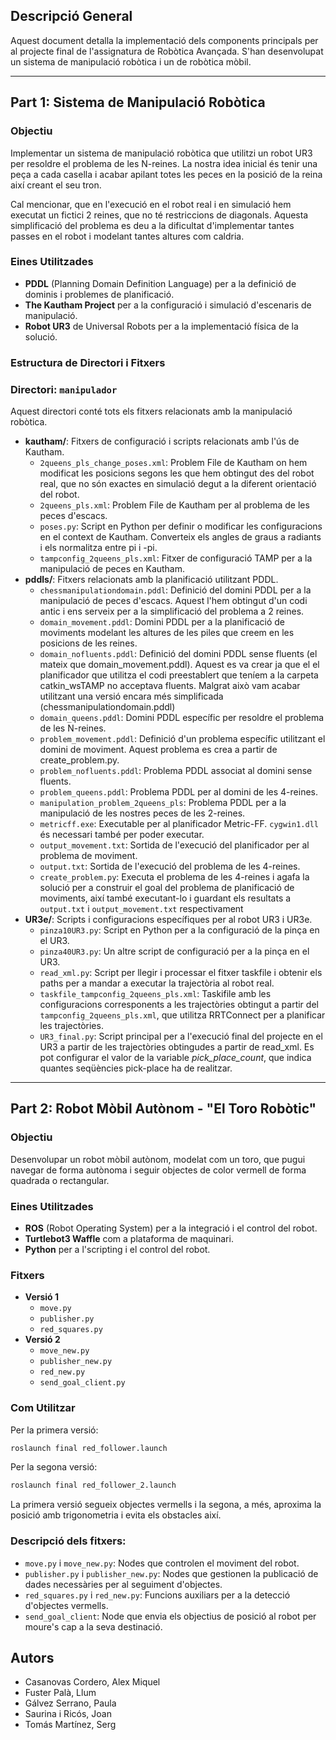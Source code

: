## Descripció General

Aquest document detalla la implementació dels components principals per al projecte final de l'assignatura de Robòtica Avançada. S'han desenvolupat un sistema de manipulació robòtica i un de robòtica mòbil.

---

## Part 1: Sistema de Manipulació Robòtica

### Objectiu

Implementar un sistema de manipulació robòtica que utilitzi un robot UR3 per resoldre el problema de les N-reines. La nostra idea inicial és tenir una peça a cada casella i acabar apilant totes les peces en la posició de la reina així creant el seu tron.

Cal mencionar, que en l'execució en el robot real i en simulació hem executat un fictici 2 reines, que no té restriccions de diagonals. Aquesta simplificació del problema es deu a la dificultat d'implementar tantes passes en el robot i modelant tantes altures com caldria.

### Eines Utilitzades

- **PDDL** (Planning Domain Definition Language) per a la definició de dominis i problemes de planificació.
- **The Kautham Project** per a la configuració i simulació d'escenaris de manipulació.
- **Robot UR3** de Universal Robots per a la implementació física de la solució.

### Estructura de Directori i Fitxers

### Directori: `manipulador`

Aquest directori conté tots els fitxers relacionats amb la manipulació robòtica.

- **kautham/**: Fitxers de configuració i scripts relacionats amb l'ús de Kautham.
    - `2queens_pls_change_poses.xml`: Problem File de Kautham on hem modificat les posicions segons les que hem obtingut des del robot real, que no són exactes en simulació degut a la diferent orientació del robot.
    - `2queens_pls.xml`: Problem File de Kautham per al problema de les peces d'escacs.
    - `poses.py`: Script en Python per definir o modificar les configuracions en el context de Kautham. Converteix els angles de graus a radiants i els normalitza entre pi i -pi.
    - `tampconfig_2queens_pls.xml`: Fitxer de configuració TAMP per a la manipulació de peces en Kautham.
- **pddls/**: Fitxers relacionats amb la planificació utilitzant PDDL.
    - `chessmanipulationdomain.pddl`: Definició del domini PDDL per a la manipulació de peces d'escacs. Aquest l'hem obtingut d'un codi antic i ens serveix per a la simplificació del problema a 2 reines.
    - `domain_movement.pddl`: Domini PDDL per a la planificació de moviments modelant les altures de les piles que creem en les posicions de les reines.
    - `domain_nofluents.pddl`: Definició del domini PDDL sense fluents (el mateix que domain_movement.pddl). Aquest es va crear ja que el el planificador que utilitza el codi preestablert que teníem a la carpeta catkin_wsTAMP no acceptava fluents. Malgrat això vam acabar utilitzant una versió encara més simplificada (chessmanipulationdomain.pddl)
    - `domain_queens.pddl`: Domini PDDL específic per resoldre el problema de les N-reines.
    - `problem_movement.pddl`: Definició d'un problema específic utilitzant el domini de moviment. Aquest problema es crea a partir de create_problem.py.
    - `problem_nofluents.pddl`: Problema PDDL associat al domini sense fluents.
    - `problem_queens.pddl`: Problema PDDL per al domini de les 4-reines.
    - `manipulation_problem_2queens_pls`: Problema PDDL per a la manipulació de les nostres peces de les 2-reines.
    - `metricff.exe`: Executable per al planificador Metric-FF. `cygwin1.dll` és necessari també per poder executar.
    - `output_movement.txt`: Sortida de l'execució del planificador per al problema de moviment.
    - `output.txt`: Sortida de l'execució del problema de les 4-reines.
    - `create_problem.py`: Executa el problema de les 4-reines i agafa la solució per a construir el goal del problema de planificació de moviments, així també executant-lo i guardant els resultats a `output.txt` i `output_movement.txt` respectivament
- **UR3e/**: Scripts i configuracions específiques per al robot UR3 i UR3e.
    - `pinza10UR3.py`: Script en Python per a la configuració de la pinça en el UR3.
    - `pinza40UR3.py`: Un altre script de configuració per a la pinça en el UR3.
    - `read_xml.py`: Script per llegir i processar el fitxer taskfile i obtenir els paths per a mandar a executar la trajectòria al robot real.
    - `taskfile_tampconfig_2queens_pls.xml`: Taskifile amb les configuracions corresponents a les trajectòries obtingut a partir del `tampconfig_2queens_pls.xml`, que utilitza RRTConnect per a planificar les trajectòries.
    - `UR3_final.py`: Script principal per a l'execució final del projecte en el UR3 a partir de les trajectòries obtingudes a partir de read_xml. Es pot configurar el valor de la variable *pick_place_count*, que indica quantes seqüències pick-place ha de realitzar.

---

## Part 2: Robot Mòbil Autònom - "El Toro Robòtic"

### Objectiu

Desenvolupar un robot mòbil autònom, modelat com un toro, que pugui navegar de forma autònoma i seguir objectes de color vermell de forma quadrada o rectangular.

### Eines Utilitzades

- **ROS** (Robot Operating System) per a la integració i el control del robot.
- **Turtlebot3 Waffle** com a plataforma de maquinari.
- **Python** per a l'scripting i el control del robot.

### Fitxers

- **Versió 1**
  - `move.py`
  - `publisher.py`
  - `red_squares.py`
- **Versió 2**
  - `move_new.py`
  - `publisher_new.py`
  - `red_new.py`
  - `send_goal_client.py`

### Com Utilitzar

Per la primera versió:

```bash
roslaunch final red_follower.launch
```

Per la segona versió:

```bash
roslaunch final red_follower_2.launch
```

La primera versió segueix objectes vermells i la segona, a més, aproxima la posició amb trigonometria i evita els obstacles així.

### Descripció dels fitxers:

- `move.py` i `move_new.py`: Nodes que controlen el moviment del robot.
- `publisher.py` i `publisher_new.py`: Nodes que gestionen la publicació de dades necessàries per al seguiment d'objectes.
- `red_squares.py` i `red_new.py`: Funcions auxiliars per a la detecció d'objectes vermells.
- `send_goal_client`: Node que envia els objectius de posició al robot per moure's cap a la seva destinació.


## Autors

- Casanovas Cordero, Alex Miquel
- Fuster Palà, Llum
- Gálvez Serrano, Paula
- Saurina i Ricós, Joan
- Tomás Martínez, Serg
